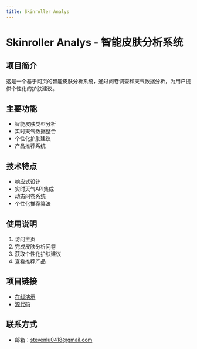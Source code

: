 ```yaml
---
title: Skinroller Analys
---
```


# Skinroller Analys - 智能皮肤分析系统

## 项目简介
这是一个基于网页的智能皮肤分析系统，通过问卷调查和天气数据分析，为用户提供个性化的护肤建议。

## 主要功能
- 智能皮肤类型分析
- 实时天气数据整合
- 个性化护肤建议
- 产品推荐系统

## 技术特点
- 响应式设计
- 实时天气API集成
- 动态问卷系统
- 个性化推荐算法

## 使用说明
1. 访问主页
2. 完成皮肤分析问卷
3. 获取个性化护肤建议
4. 查看推荐产品

## 项目链接
- [在线演示](https://stevenlu0418.github.io/skinroller-analys/)
- [源代码](https://github.com/stevenlu0418/skinroller-analys)

## 联系方式
- 邮箱：stevenlu0418@gmail.com 